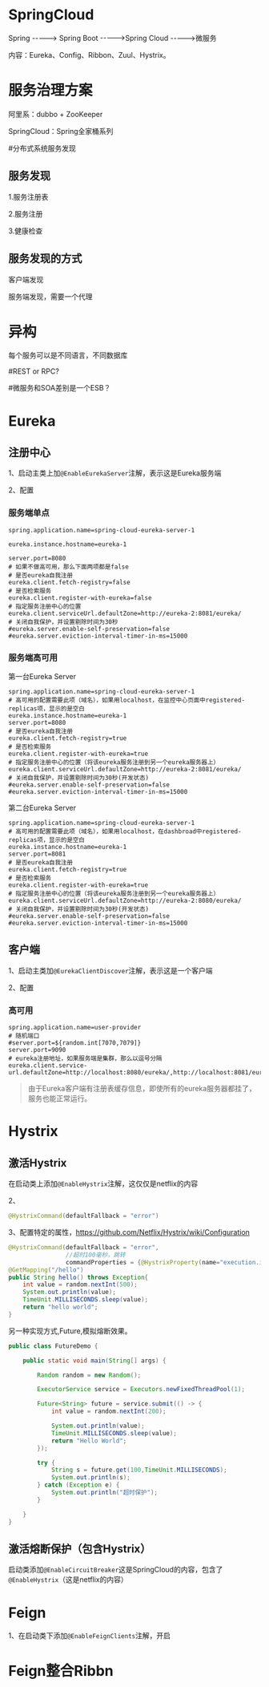 # SpringCloud

Spring -----> Spring Boot ----->Spring Cloud ----->微服务



内容：Eureka、Config、Ribbon、Zuul、Hystrix。



# 服务治理方案

阿里系：dubbo + ZooKeeper

SpringCloud：Spring全家桶系列



#分布式系统服务发现

## 服务发现

1.服务注册表

2.服务注册

3.健康检查

## 服务发现的方式

客户端发现

服务端发现，需要一个代理

# 异构

每个服务可以是不同语言，不同数据库

#REST or RPC?

#微服务和SOA差别是一个ESB？



# Eureka

## 注册中心

1、启动主类上加`@EnableEurekaServer`注解，表示这是Eureka服务端

2、配置

### 服务端单点

```properties
spring.application.name=spring-cloud-eureka-server-1

eureka.instance.hostname=eureka-1

server.port=8080
# 如果不做高可用，那么下面两项都是false
# 是否eureka自我注册
eureka.client.fetch-registry=false
# 是否检索服务
eureka.client.register-with-eureka=false
# 指定服务注册中心的位置
eureka.client.serviceUrl.defaultZone=http://eureka-2:8081/eureka/
# 关闭自我保护，并设置剔除时间为30秒
#eureka.server.enable-self-preservation=false
#eureka.server.eviction-interval-timer-in-ms=15000
```



### 服务端高可用

第一台Eureka Server

```properties
spring.application.name=spring-cloud-eureka-server-1
# 高可用的配置需要此项（域名），如果用localhost，在监控中心页面中registered-replicas项，显示的是空白
eureka.instance.hostname=eureka-1
server.port=8080
# 是否eureka自我注册
eureka.client.fetch-registry=true
# 是否检索服务
eureka.client.register-with-eureka=true
# 指定服务注册中心的位置（将该eureka服务注册到另一个eureka服务器上）
eureka.client.serviceUrl.defaultZone=http://eureka-2:8081/eureka/
# 关闭自我保护，并设置剔除时间为30秒(开发状态)
#eureka.server.enable-self-preservation=false
#eureka.server.eviction-interval-timer-in-ms=15000
```

第二台Eureka Server

```properties
spring.application.name=spring-cloud-eureka-server-1
# 高可用的配置需要此项（域名），如果用localhost，在dashbroad中registered-replicas项，显示的是空白
eureka.instance.hostname=eureka-1
server.port=8081
# 是否eureka自我注册
eureka.client.fetch-registry=true
# 是否检索服务
eureka.client.register-with-eureka=true
# 指定服务注册中心的位置（将该eureka服务注册到另一个eureka服务器上）
eureka.client.serviceUrl.defaultZone=http://eureka-2:8080/eureka/
# 关闭自我保护，并设置剔除时间为30秒(开发状态)
#eureka.server.enable-self-preservation=false
#eureka.server.eviction-interval-timer-in-ms=15000
```

## 客户端

1、启动主类加`@EurekaClientDiscover`注解，表示这是一个客户端

2、配置

### 高可用

```properties
spring.application.name=user-provider
# 随机端口
#server.port=${random.int[7070,7079]}
server.port=9090
# eureka注册地址，如果服务端是集群，那么以逗号分隔
eureka.client.service-url.defaultZone=http://localhost:8080/eureka/,http://localhost:8081/eureka/
```



> 由于Eureka客户端有注册表缓存信息，即使所有的eureka服务器都挂了，服务也能正常运行。



# Hystrix



## 激活Hystrix

在启动类上添加`@EnableHystrix`注解，这仅仅是netflix的内容

2、

```java
@HystrixCommand(defaultFallback = "error")
```

3、配置特定的属性，https://github.com/Netflix/Hystrix/wiki/Configuration

```java
@HystrixCommand(defaultFallback = "error",
                //超时100毫秒，跳转
                commandProperties = {@HystrixProperty(name="execution.isolation.thread.timeoutInMilliseconds",value="100") })
@GetMapping("/hello")
public String hello() throws Exception{
    int value = random.nextInt(500);
    System.out.println(value);
    TimeUnit.MILLISECONDS.sleep(value);
    return "hello world";
}
```

另一种实现方式,Future,模拟熔断效果。

```java
public class FutureDemo {

    public static void main(String[] args) {

        Random random = new Random();

        ExecutorService service = Executors.newFixedThreadPool(1);

        Future<String> future = service.submit(() -> {
            int value = random.nextInt(200);

            System.out.println(value);
            TimeUnit.MILLISECONDS.sleep(value);
            return "Hello World";
        });

        try {
            String s = future.get(100,TimeUnit.MILLISECONDS);
            System.out.println(s);
        } catch (Exception e) {
            System.out.println("超时保护");
        }

    }
}
```



## 激活熔断保护（包含Hystrix）

启动类添加`@EnableCircuitBreaker`这是SpringCloud的内容，包含了`@EnableHystrix`（这是netflix的内容）



# Feign

1、在启动类下添加`@EnableFeignClients`注解，开启



# Feign整合Ribbn


